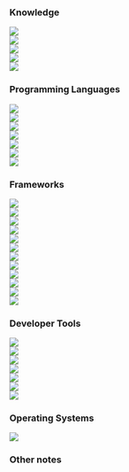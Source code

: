 <!-- <head>
<style>
* {
  box-sizing: border-box;
}

.column {
  float: left;
  padding: 15px;
}

/* Clearfix (clear floats) */
.row::after {
  content: "";
  clear: both;
  display: table;
}

/* Responsive layout - makes the three columns stack on top of each other instead of next to each other */
@media screen and (max-width: 500px) {
  .column {
    width: 100%;
  }
}
</style>
</head>
<body>

<h3>Knowledge</h3>

<div class="row">
    <div class="column">
        <img src="https://raw.githubusercontent.com/maiminh1996/icons/master/icons/datastructure.svg">
    </div>
    <div class="column">
        <img src="https://raw.githubusercontent.com/maiminh1996/icons/master/icons/algo.svg">
    </div>
</div>
<div class="row">
    <div class="column">
        <img src="https://raw.githubusercontent.com/maiminh1996/icons/master/icons/cv.svg">
    </div>
    <div class="column">
        <img src="https://raw.githubusercontent.com/maiminh1996/icons/master/icons/ml.svg">
    </div>
    <div class="column">
        <img src="https://raw.githubusercontent.com/maiminh1996/icons/master/icons/dl.svg">
    </div>
</div>

<h3>Programming Languages</h3>

<div class="row">
    <div class="column">
        <img src="https://raw.githubusercontent.com/maiminh1996/icons/master/icons/python.svg">
    </div>
    <div class="column">
        <img src="https://raw.githubusercontent.com/maiminh1996/icons/master/icons/cpp.svg">
    </div>
    <div class="column">
        <img src="https://raw.githubusercontent.com/maiminh1996/icons/master/icons/c.svg">
    </div>
    <div class="column">
        <img src="https://raw.githubusercontent.com/maiminh1996/icons/master/icons/java.svg">
    </div>
</div>
<div class="row">
    <div class="column">
        <img src="https://raw.githubusercontent.com/maiminh1996/icons/master/icons/cuda.svg">
    </div>
    <div class="column">
        <img src="https://raw.githubusercontent.com/maiminh1996/icons/master/icons/bash.svg">
    </div>
    <div class="column">
        <img src="https://raw.githubusercontent.com/maiminh1996/icons/master/icons/sql.svg">
    </div>
</div>


<h3>Frameworks</h3>

<div class="row">
    <div class="column">
        <img src="https://raw.githubusercontent.com/maiminh1996/icons/master/icons/pytorch.svg">
    </div>
    <div class="column">
        <img src="https://raw.githubusercontent.com/maiminh1996/icons/master/icons/keras.svg">
    </div>
    <div class="column">
        <img src="https://raw.githubusercontent.com/maiminh1996/icons/master/icons/tensorflow.svg">
    </div>
</div>

<div class="row">
    <div class="column">
        <img src="https://raw.githubusercontent.com/maiminh1996/icons/master/icons/opencv.svg">
    </div>
    <div class="column">
        <img src="https://raw.githubusercontent.com/maiminh1996/icons/master/icons/scikitlearn.svg">
    </div>
    <div class="column">
        <img src="https://raw.githubusercontent.com/maiminh1996/icons/master/icons/numpy.svg">
    </div>
    <div class="column">
        <img src="https://raw.githubusercontent.com/maiminh1996/icons/master/icons/scipy.svg">
    </div>
    <div class="column">
        <img src="https://raw.githubusercontent.com/maiminh1996/icons/master/icons/pandas.svg">
    </div>
    <div class="column">
        <img src="https://raw.githubusercontent.com/maiminh1996/icons/master/icons/matplotlib.svg">
    </div>
</div>

<div class="row">
    <div class="column">
        <img src="https://raw.githubusercontent.com/maiminh1996/icons/master/icons/tensorrt.svg">
    </div>
    <div class="column">
        <img src="https://raw.githubusercontent.com/maiminh1996/icons/master/icons/qt.svg">
    </div>
    <div class="column">
        <img src="https://raw.githubusercontent.com/maiminh1996/icons/master/icons/ros.svg">
    </div>
</div>


<h3>Developer Tools</h3>

<div class="row">
    <div class="column">
        <img src="https://raw.githubusercontent.com/maiminh1996/icons/master/icons/git.svg">
    </div>
    <div class="column">
        <img src="https://raw.githubusercontent.com/maiminh1996/icons/master/icons/docker.svg">
    </div>
    <div class="column">
        <img src="https://raw.githubusercontent.com/maiminh1996/icons/master/icons/vim.svg">
    </div>
    <div class="column">
        <img src="https://raw.githubusercontent.com/maiminh1996/icons/master/icons/vscode.svg">
    </div>
    <div class="column">
        <img src="https://raw.githubusercontent.com/maiminh1996/icons/master/icons/tmux.svg">
    </div>
    <div class="column">
        <img src="https://raw.githubusercontent.com/maiminh1996/icons/master/icons/latex.svg">
    </div>
</div>

<h3>Operating Systems</h3>

<div class="row">
<div class="column">
        <img src="https://raw.githubusercontent.com/maiminh1996/icons/master/icons/linux.svg">
    </div>
</div>

<h3>Other notes</h3>
</body> -->





























<head>
<style>
* {
  box-sizing: border-box;
}

.column {
  float: left;
  padding: 15px;
}

/* Clearfix (clear floats) */
.row::after {
  content: "";
  clear: both;
  display: table;
}

/* Responsive layout - makes the three columns stack on top of each other instead of next to each other */
@media screen and (max-width: 500px) {
  .column {
    width: 100%;
  }
}
</style>
</head>


<h3>Knowledge</h3>

<div class="row">
    <div class="column">
        <img src="https://raw.githubusercontent.com/maiminh1996/icons/master/icons/datastructure-box.svg">
    </div>
    <div class="column">
        <img src="https://raw.githubusercontent.com/maiminh1996/icons/master/icons/algo-box.svg">
    </div>
</div>

<div class="row">
    <div class="column">
        <img src="https://raw.githubusercontent.com/maiminh1996/icons/master/icons/cv-box.svg">
    </div>
    <div class="column">
        <img src="https://raw.githubusercontent.com/maiminh1996/icons/master/icons/ml-box.svg">
    </div>
    <div class="column">
        <img src="https://raw.githubusercontent.com/maiminh1996/icons/master/icons/dl-box.svg">
    </div>
</div>

<h3>Programming Languages</h3>

<div class="row">
    <div class="column">
        <img src="https://raw.githubusercontent.com/maiminh1996/icons/master/icons/python-box.svg">
    </div>
    <div class="column">
        <img src="https://raw.githubusercontent.com/maiminh1996/icons/master/icons/cpp-box.svg">
    </div>
    <div class="column">
        <img src="https://raw.githubusercontent.com/maiminh1996/icons/master/icons/c-box.svg">
    </div>
    <div class="column">
        <img src="https://raw.githubusercontent.com/maiminh1996/icons/master/icons/java-box.svg">
    </div>
</div>
<div class="row">
    <div class="column">
        <img src="https://raw.githubusercontent.com/maiminh1996/icons/master/icons/cuda-box.svg">
    </div>
    <div class="column">
        <img src="https://raw.githubusercontent.com/maiminh1996/icons/master/icons/bash-box.svg">
    </div>
    <div class="column">
        <img src="https://raw.githubusercontent.com/maiminh1996/icons/master/icons/sql-box.svg">
    </div>
</div>


<h3>Frameworks</h3>

<div class="row">
    <div class="column">
        <img src="https://raw.githubusercontent.com/maiminh1996/icons/master/icons/pytorch-box.svg">
    </div>
    <div class="column">
        <img src="https://raw.githubusercontent.com/maiminh1996/icons/master/icons/keras-box.svg">
    </div>
    <div class="column">
        <img src="https://raw.githubusercontent.com/maiminh1996/icons/master/icons/tensorflow-box.svg">
    </div>
</div>

<div class="row">
    <div class="column">
        <img src="https://raw.githubusercontent.com/maiminh1996/icons/master/icons/opencv-box.svg">
    </div>
    <div class="column">
        <img src="https://raw.githubusercontent.com/maiminh1996/icons/master/icons/scikitlearn-box.svg">
    </div>
    <div class="column">
        <img src="https://raw.githubusercontent.com/maiminh1996/icons/master/icons/numpy-box.svg">
    </div>
    <div class="column">
        <img src="https://raw.githubusercontent.com/maiminh1996/icons/master/icons/scipy-box.svg">
    </div>
    <div class="column">
        <img src="https://raw.githubusercontent.com/maiminh1996/icons/master/icons/pandas-box.svg">
    </div>
    <div class="column">
        <img src="https://raw.githubusercontent.com/maiminh1996/icons/master/icons/matplotlib-box.svg">
    </div>
</div>

<div class="row">
    <div class="column">
        <img src="https://raw.githubusercontent.com/maiminh1996/icons/master/icons/tensorrt-box.svg">
    </div>
    <div class="column">
        <img src="https://raw.githubusercontent.com/maiminh1996/icons/master/icons/qt-box.svg">
    </div>
    <div class="column">
        <img src="https://raw.githubusercontent.com/maiminh1996/icons/master/icons/ros-box.svg">
    </div>
</div>


<h3>Developer Tools</h3>

<div class="row">
    <div class="column">
        <img src="https://raw.githubusercontent.com/maiminh1996/icons/master/icons/git-box.svg">
    </div>
    <div class="column">
        <img src="https://raw.githubusercontent.com/maiminh1996/icons/master/icons/docker-box.svg">
    </div>
    <div class="column">
        <img src="https://raw.githubusercontent.com/maiminh1996/icons/master/icons/cmake-box.svg">
    </div>
    <div class="column">
        <img src="https://raw.githubusercontent.com/maiminh1996/icons/master/icons/vim-box.svg">
    </div>
    <a href="/distilled/vscode">
    <div class="column">
        <img src="https://raw.githubusercontent.com/maiminh1996/icons/master/icons/vscode-box.svg">
    </div>
    </a>
    <div class="column">
        <img src="https://raw.githubusercontent.com/maiminh1996/icons/master/icons/tmux-box.svg">
    </div>
    <div class="column">
        <img src="https://raw.githubusercontent.com/maiminh1996/icons/master/icons/latex-box.svg">
    </div>
</div>

<h3>Operating Systems</h3>

<!-- <div class="row">
    <div class="column">
        <a href="../../distilled/test"><img src="https://raw.githubusercontent.com/maiminh1996/icons/master/icons/linux-box.svg"></a>
    </div>
</div> -->

<div class="row">
    <div class="column">
        <!-- <a href="/distilled/linux"> -->
        <img src="https://raw.githubusercontent.com/maiminh1996/icons/master/icons/linux-box.svg">
        <!-- </a> -->
    </div>
</div>

<h3>Other notes</h3>

